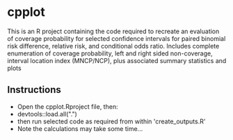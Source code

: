 # cpplot

This is an R project containing the code required to recreate an evaluation of 
coverage probability for selected confidence intervals for paired binomial 
risk difference, relative risk, and conditional odds ratio.
Includes complete enumeration of coverage probability, left and right sided 
non-coverage, interval location index (MNCP/NCP), plus associated summary statistics
and plots
## Instructions
- Open the cpplot.Rproject file, then:
- devtools::load.all(".")
- then run selected code as required from within 'create_outputs.R'
- Note the calculations may take some time...

